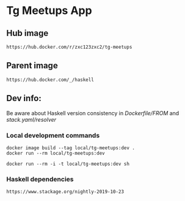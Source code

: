 # Tg Meetups App


## Hub image
```
https://hub.docker.com/r/zxc123zxc2/tg-meetups
```

## Parent image
```
https://hub.docker.com/_/haskell
```


## Dev info:

Be aware about Haskell version consistency in *Dockerfile/FROM* and *stack.yaml/resolver*

### Local development commands
```
docker image build --tag local/tg-meetups:dev .
docker run --rm local/tg-meetups:dev

docker run --rm -i -t local/tg-meetups:dev sh  
```

### Haskell dependencies
```
https://www.stackage.org/nightly-2019-10-23
```
